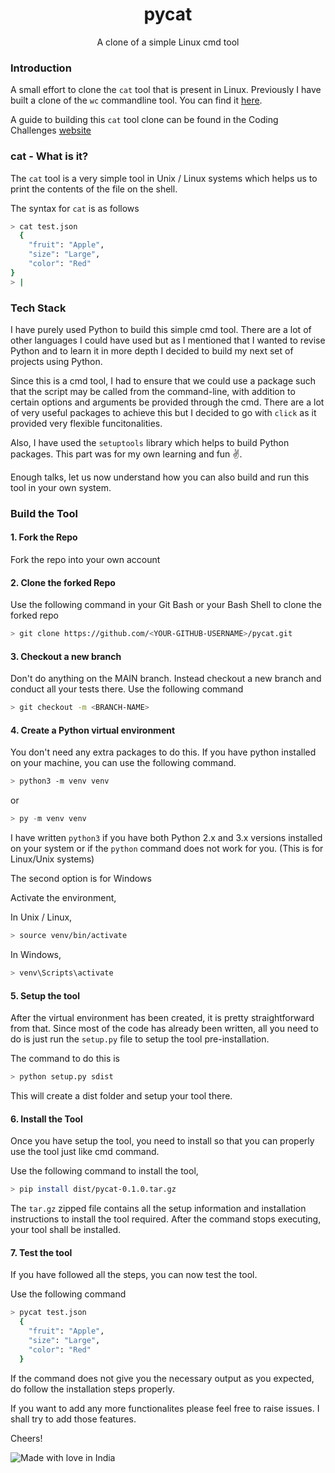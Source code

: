 <div align="center">
    <h1 align="center">pycat</h1>
    <p align="center">
        A clone of a simple Linux cmd tool
        <br/>
    </p>
</div>


### Introduction

A small effort to clone the `cat` tool that is present in Linux.
Previously I have built a clone of the `wc` commandline tool. You can find it [here](https://github.com/sayantandasgupta/wcclone).

A guide to building this `cat` tool clone can be found in the Coding Challenges [website](https://codingchallenges.fyi/challenges/challenge-cat)

### cat - What is it?

The `cat` tool is a very simple tool in Unix / Linux systems which helps us to print the contents of the file on the shell.

The syntax for `cat` is as follows

```bash
> cat test.json
  {
    "fruit": "Apple",
    "size": "Large",
    "color": "Red"
}
> |
```

### Tech Stack

I have purely used Python to build this simple cmd tool. There are a lot of other languages I could have used but as I mentioned that I wanted to revise Python and to learn it in more depth I decided to build my next set of projects using Python.

Since this is a cmd tool, I had to ensure that we could use a package such that the script may be called from the command-line, with addition to certain options and arguments be provided through the cmd. There are a lot of very useful packages to achieve this but I decided to go with `click` as it provided very flexible funcitonalities.

Also, I have used the `setuptools` library which helps to build Python packages. This part was for my own learning and fun ✌️.

Enough talks, let us now understand how you can also build and run this tool in your own system.

### Build the Tool

#### 1. Fork the Repo

Fork the repo into your own account

#### 2. Clone the forked Repo

Use the following command in your Git Bash or your Bash Shell to clone the forked repo

```bash
> git clone https://github.com/<YOUR-GITHUB-USERNAME>/pycat.git
```

#### 3. Checkout a new branch

Don't do anything on the MAIN branch. Instead checkout a new branch and conduct all your tests there. Use the following command

```bash
> git checkout -m <BRANCH-NAME>
```

#### 4. Create a Python virtual environment

You don't need any extra packages to do this. If you have python installed on your machine, you can use the following command.

```bash
> python3 -m venv venv
```

or

```powershell
> py -m venv venv
```

I have written `python3` if you have both Python 2.x and 3.x versions installed on your system or if the `python` command does not work for you. (This is for Linux/Unix systems)

The second option is for Windows

Activate the environment,

In Unix / Linux,

```bash
> source venv/bin/activate
```

In Windows,

```powershell
> venv\Scripts\activate
```

#### 5. Setup the tool

After the virtual environment has been created, it is pretty straightforward from that. Since most of the code has already been written, all you need to do is just run the `setup.py` file to setup the tool pre-installation.

The command to do this is

```bash
> python setup.py sdist
```

This will create a dist folder and setup your tool there.

#### 6. Install the Tool

Once you have setup the tool, you need to install so that you can properly use the tool just like cmd command. 

Use the following command to install the tool,

```bash
> pip install dist/pycat-0.1.0.tar.gz
```

The `tar.gz` zipped file contains all the setup information and installation instructions to install the tool required. After the command stops executing, your tool shall be installed.

#### 7. Test the tool

If you have followed all the steps, you can now test the tool.

Use the following command

```bash
> pycat test.json
  {
    "fruit": "Apple",
    "size": "Large",
    "color": "Red"
  }
```

If the command does not give you the necessary output as you expected, do follow the installation steps properly. 

If you want to add any more functionalites please feel free to raise issues. I shall try to add those features.

Cheers!

![Made with love in India](https://madewithlove.now.sh/in?template=for-the-badge)